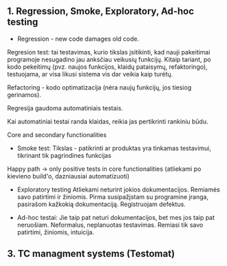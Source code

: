 ## 1. Regression, Smoke, Exploratory, Ad-hoc testing

 -  Regression - new code damages old code. 

Regresion test: tai testavimas, kurio tikslas įsitikinti, kad nauji pakeitimai programoje nesugadino jau anksčiau veikusių funkcijų. Kitaip tariant, po kodo pekeitimų (pvz. naujos funkcijos, klaidų pataisymų, refaktoringo), testuojama, ar visa likusi sistema vis dar veikia kaip turėtų.

Refactoring - kodo optimatizacija (nėra naujų funkcijų, jos tiesiog gerinamos).

Regresija gaudoma automatiniais testais.

Kai automatiniai testai randa klaidas, reikia jas pertikrinti rankiniu būdu.

Core and secondary functionalities

 - Smoke test:
Tikslas - patikrinti ar produktas yra tinkamas testavimui, tikrinant tik pagrindines funkcijas

Happy path -> only positive tests in core functionalities
(atliekami po kievieno build'o, dazniausiai automatizuoti)

- Exploratory testing
Atliekami neturint jokios dokumentacijos.
Remiamės savo patirtimi ir žiniomis.
Pirma susipažįstam su programine įranga, pasirašom kažkokią dokumentaciją.
Registruojam defektus.

- Ad-hoc testai:
Jie taip pat neturi dokumentacijos, bet mes jos taip pat neruošiam.
Neformalus, neplanuotas testavimas.
Remiasi tik savo patirtimi, žiniomis, intuicija.

## 3. TC managment systems (Testomat)







